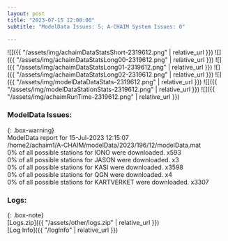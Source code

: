 ```yaml
---
layout: post
title: "2023-07-15 12:00:00"
subtitle: "ModelData Issues: 5; A-CHAIM System Issues: 0"

---
```


![]({{ "/assets/img/achaimDataStatsShort-2319612.png" | relative_url }})
![]({{ "/assets/img/achaimDataStatsLong00-2319612.png" | relative_url }})
![]({{ "/assets/img/achaimDataStatsLong01-2319612.png" | relative_url }})
![]({{ "/assets/img/achaimDataStatsLong02-2319612.png" | relative_url }})
![]({{ "/assets/img/modelDataDataStats-2319612.png" | relative_url }})
![]({{ "/assets/img/modelDataStationStats-2319612.png" | relative_url }})
![]({{ "/assets/img/achaimRunTime-2319612.png" | relative_url }})


### ModelData Issues:  
  
{: .box-warning}  
 ModelData report for 15-Jul-2023 12:15:07   
 /home2/achaim1/A-CHAIM/modelData/2023/196/12/modelData.mat   
 0% of all possible stations for IONO were downloaded. x593   
 0% of all possible stations for JASON were downloaded. x3   
 0% of all possible stations for KASI were downloaded. x3598   
 0% of all possible stations for QGN were downloaded. x4   
 0% of all possible stations for KARTVERKET were downloaded. x3307   
  


### Logs:  
  
{: .box-note}  
[Logs.zip]({{ "/assets/other/logs.zip" | relative_url }})  
[Log Info]({{ "/logInfo" | relative_url }})  
